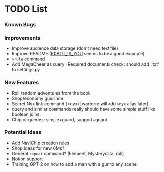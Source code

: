 # TODO List

### Known Bugs


### Improvements
- Improve audience data storage (don't need text file)
- Improve README ([ROBOT_IS_YOU](https://github.com/RocketRace/robot-is-you) seems to be a good example)
- `>rule` command
- Add MegaCheer as query
 -Required documents check: should add '.txt' to settings.py

### New Features
- Roll random adventures from the book
- Shop/economy guidance
- Secret Nyx link command (>nyx) [wartorn: will add `>nyx` alias later]
- query and similar commands really should have some simple stuff like boolean joins.
- Chip or queries: simple+guard, support+guard

### Potential Ideas
- Add NaviChip creation rules
- Shop ideas for new GMs?
- General `repeat` command? (Element, Mysterydata, roll)
- Notion support
- Training GPT-2 on how to add a man with a gun to any scene